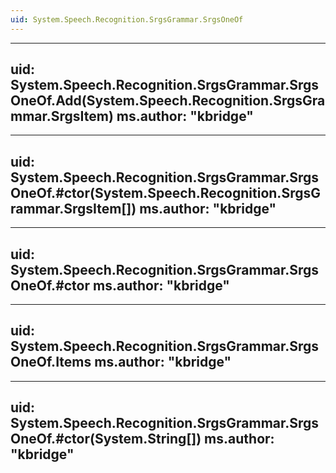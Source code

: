 ```yaml
---
uid: System.Speech.Recognition.SrgsGrammar.SrgsOneOf
---
```


---
uid: System.Speech.Recognition.SrgsGrammar.SrgsOneOf.Add(System.Speech.Recognition.SrgsGrammar.SrgsItem)
ms.author: "kbridge"
---

---
uid: System.Speech.Recognition.SrgsGrammar.SrgsOneOf.#ctor(System.Speech.Recognition.SrgsGrammar.SrgsItem[])
ms.author: "kbridge"
---

---
uid: System.Speech.Recognition.SrgsGrammar.SrgsOneOf.#ctor
ms.author: "kbridge"
---

---
uid: System.Speech.Recognition.SrgsGrammar.SrgsOneOf.Items
ms.author: "kbridge"
---

---
uid: System.Speech.Recognition.SrgsGrammar.SrgsOneOf.#ctor(System.String[])
ms.author: "kbridge"
---
